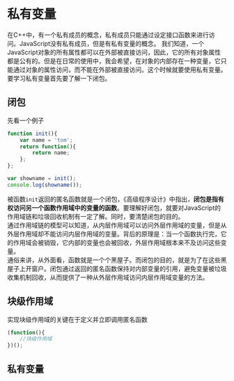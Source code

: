 # 私有变量
在C++中，有一个私有成员的概念，私有成员只能通过设定接口函数来进行访问。JavaScript没有私有成员，但是有私有变量的概念。
我们知道，一个JavaScript对象的所有属性都可以在外部被直接访问，因此，它的所有对象属性都是公有的。但是在日常的使用中，我会希望，在对象的内部存在一种变量，它只能通过对象的属性访问，而不能在外部被直接访问。这个时候就要使用私有变量。要学习私有变量首先要了解一下闭包。
## 闭包
先看一个例子
```javascript
function init(){
    var name = 'tom';
    return function(){
        return name;
    };
};

var showname = init();
console.log(showname());
```
被函数`init`返回的匿名函数就是一个闭包，《高级程序设计》中指出，**闭包是指有权访问另一个函数作用域中的变量的函数**。要理解好闭包，就要对JavaScript的
作用域链和垃圾回收机制有一定了解。同时，要清楚闭包的目的。    
通过作用域链的模型可以知道，从内层作用域可以访问外层作用域的变量，但是从外层作用域却不能访问内层作用域的变量。背后的原理是：当一个函数执行完，它的作用域会被销毁，它内部的变量也会被回收，外层作用域根本来不及访问这些变量。  
通俗来讲，从外面看，函数就是一个个黑屋子。而闭包的目的，就是为了在这些黑屋子上开窗户。闭包通过返回的匿名函数保持对内部变量的引用，避免变量被垃圾收集机制回收，从而提供了一种从外层作用域访问内层作用域变量的方法。
## 块级作用域
实现块级作用域的关键在于定义并立即调用匿名函数
```javascript
(function(){
    //块级作用域
})();
```
## 私有变量
